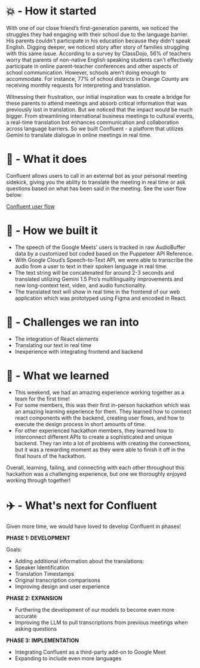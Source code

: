 # 💥 - How it started

With one of our close friend’s first-generation parents, we noticed the struggles they had engaging with their school due to the language barrier. His parents couldn't participate in his education because they didn't speak English. Digging deeper, we noticed story after story of families struggling with this same issue. According to a survey by ClassDojo, 56% of teachers worry that parents of non-native English speaking students can’t effectively participate in online parent-teacher conferences and other aspects of school communication. However, schools aren’t doing enough to accommodate. For instance, 77% of school districts in Orange County are receiving monthly requests for interpreting and translation.

Witnessing their frustration, our initial inspiration was to create a bridge for these parents to attend meetings and absorb critical information that was previously lost in translation. But we noticed that the impact would be much bigger. From streamlining international business meetings to cultural events, a real-time translation bot enhances communication and collaboration across language barriers. So we built Confluent - a platform that utilizes Gemini to translate dialogue in online meetings in real time.

# 📖 - What it does

Confluent allows users to call in an external bot as your personal meeting sidekick, giving you the ability to translate the meeting in real time or ask questions based on what has been said in the meeting. See the user flow below:

[Confluent user flow](https://ibb.co/FxGf8DR)

# 🔧 - How we built it

- The speech of the Google Meets’ users is tracked in raw AudioBuffer data by a customized bot coded based on the Puppeteer API Reference.
- With Google Cloud’s Speech-to-Text API, we were able to transcribe the audio from a user to text in their spoken language in real time.
- The text string will be concatenated for around 2-3 seconds and translated utilizing Gemini 1.5 Pro’s multilinguality improvements and new long-context text, video, and audio functionality.
- The translated text will show in real time in the frontend of our web application which was prototyped using Figma and encoded in React.

# 🚩 - Challenges we ran into

- The integration of React elements
- Translating our text in real time
- Inexperience with integrating frontend and backend

# 📝 - What we learned

- This weekend, we had an amazing experience working together as a team for the first time!
- For some members, this was their first in-person hackathon which was an amazing learning experience for them. They learned how to connect react components with the backend, creating user flows, and how to execute the design process in short amounts of time.
- For other experienced hackathon members, they learned how to interconnect different APIs to create a sophisticated and unique backend. They ran into a lot of problems with creating the connections, but it was a rewarding moment as they were able to finish it off in the final hours of the hackathon.

Overall, learning, failing, and connecting with each other throughout this hackathon was a challenging experience, but one we thoroughly enjoyed working through together!

# ✈️ - What's next for Confluent

Given more time, we would have loved to develop Confluent in phases!

**PHASE 1: DEVELOPMENT**

Goals:
- Adding additional information about the translations:
- Speaker Identification
- Translation Timestamps
- Original transcription comparisons
- Improving design and user experience

**PHASE 2: EXPANSION**

- Furthering the development of our models to become even more accurate
- Improving the LLM to pull transcriptions from previous meetings when asking questions

**PHASE 3: IMPLEMENTATION**

- Integrating Confluent as a third-party add-on to Google Meet
- Expanding to include even more languages
